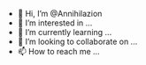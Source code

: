 - 👋 Hi, I’m @Annihilazion
- 👀 I’m interested in ...
- 🌱 I’m currently learning ...
- 💞️ I’m looking to collaborate on ...
- 📫 How to reach me ...

<!---
Annihilazion/Annihilazion is a ✨ special ✨ repository because its `README.md` (this file) appears on your GitHub profile.
You can click the Preview link to take a look at your changes.
--->
